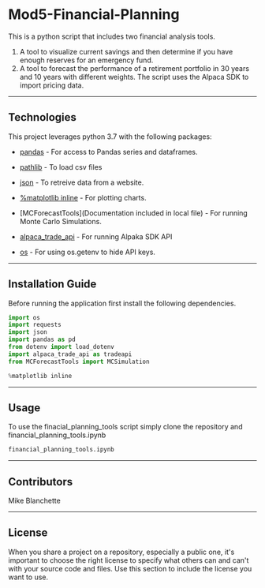 # Mod5-Financial-Planning

This is a python script that includes two financial analysis tools.
1. A tool to visualize current savings and then determine if you have enough reserves for an emergency fund. 
2. A tool to forecast the performance of a retirement portfolio in 30 years and 10 years with different weights.
The script uses the Alpaca SDK to import pricing data.
---

## Technologies

This project leverages python 3.7 with the following packages:

* [pandas](https://github.com/pandas-dev/pandas) - For access to Pandas series and dataframes.

* [pathlib](https://github.com/budlight/pathlib) - To load csv files

* [json](https://www.json.org/json-en.html) - To retreive data from a website.

* [%matplotlib inline](https://github.com/matplotlib/matplotlib) - For plotting charts.

* [MCForecastTools](Documentation included in local file) - For running Monte Carlo Simulations.

* [alpaca_trade_api](https://github.com/alpacahq/alpaca-trade-api-python) - For running Alpaka SDK API

* [os](https://docs.python.org/3/library/os.htmln) - For using os.getenv to hide API keys.
---

## Installation Guide

Before running the application first install the following dependencies.

```python
import os
import requests
import json
import pandas as pd
from dotenv import load_dotenv
import alpaca_trade_api as tradeapi
from MCForecastTools import MCSimulation

%matplotlib inline
```

---

## Usage

To use the finacial_planning_tools script simply clone the repository and financial_planning_tools.ipynb

```python
financial_planning_tools.ipynb
```



---

## Contributors

Mike Blanchette

---

## License

When you share a project on a repository, especially a public one, it's important to choose the right license to specify what others can and can't with your source code and files. Use this section to include the license you want to use.
